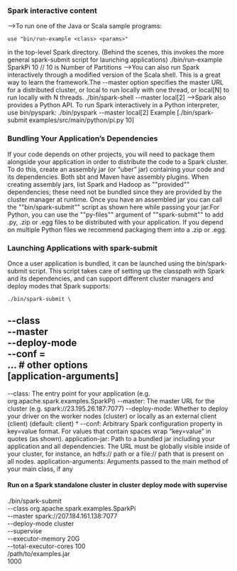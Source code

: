 ### Spark interactive content
-->To run one of the Java or Scala sample programs:

	use "bin/run-example <class> <params>"
in the top-level Spark directory. (Behind the scenes, this invokes the more general spark-submit script for launching applications)
	./bin/run-example SparkPi 10  // 10 is Number of Partitions
-->You can also run Spark interactively through a modified version of the Scala shell. This is a great way to learn the framework.The --master option specifies the master URL for a distributed cluster, or local to run locally with one thread, or local[N] to run locally with N threads.
	./bin/spark-shell --master local[2]
-->Spark also provides a Python API. To run Spark interactively in a Python interpreter, use bin/pyspark:
	./bin/pyspark --master local[2]
Example [./bin/spark-submit examples/src/main/python/pi.py 10]

### Bundling Your Application’s Dependencies       
If your code depends on other projects, you will need to package them alongside your application in order to distribute
the code to a Spark cluster. To do this, create an assembly jar (or “uber” jar) containing your code and its dependencies. 
Both sbt and Maven have assembly plugins. When creating assembly jars, list Spark and Hadoop as ""provided"" dependencies; these
need not be bundled since they are provided by the cluster manager at runtime. Once you have an assembled jar you can call 
the ""bin/spark-submit"" script as shown here while passing your jar.For Python, you can use the ""py-files"" argument of ""spark-submit"" to add .py, .zip or .egg 
files to be distributed with your application. If you depend on multiple Python files we recommend packaging them into a .zip or .egg.  

### Launching Applications with spark-submit
Once a user application is bundled, it can be launched using the bin/spark-submit script. This script takes
care of setting up the classpath with Spark and its dependencies, and can support different cluster managers
and deploy modes that Spark supports:                     
	
	./bin/spark-submit \
  --class <main-class> \
  --master <master-url> \
  --deploy-mode <deploy-mode> \
  --conf <key>=<value> \
  ... # other options
  <application-jar> \
  [application-arguments]
  --------------------------------------------------------------------------------------------------------------------------
--class: The entry point for your application (e.g. org.apache.spark.examples.SparkPi)
--master: The master URL for the cluster (e.g. spark://23.195.26.187:7077)
--deploy-mode: Whether to deploy your driver on the worker nodes (cluster) or locally as an external client (client) (default: client) †
--conf: Arbitrary Spark configuration property in key=value format. For values that contain spaces wrap “key=value” in quotes (as shown).
application-jar: Path to a bundled jar including your application and all dependencies. The URL must be globally visible inside of your cluster, for instance, an hdfs:// path or a file:// path that is present on all nodes.
application-arguments: Arguments passed to the main method of your main class, if any   

#### Run on a Spark standalone cluster in cluster deploy mode with supervise
./bin/spark-submit \
  --class org.apache.spark.examples.SparkPi \
  --master spark://207.184.161.138:7077 \
  --deploy-mode cluster \
  --supervise \
  --executor-memory 20G \
  --total-executor-cores 100 \
  /path/to/examples.jar \
  1000    








































